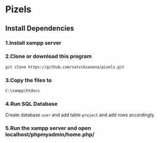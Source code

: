 # Pizels
## Install Dependencies
### 1.Install xampp server
### 2.Clone or download this program
```sh
git clone https://github.com/satviksaxena/pizels.git
```
### 3.Copy the files to 
```sh 
C:\xampp\htdocs
```
### 4.Run SQL Database
Create database ``` user ``` and add table  ``` project ``` and add rows accordingly.

### 5.Run the xampp server and open localhost/phpmyadmin/home.php/

